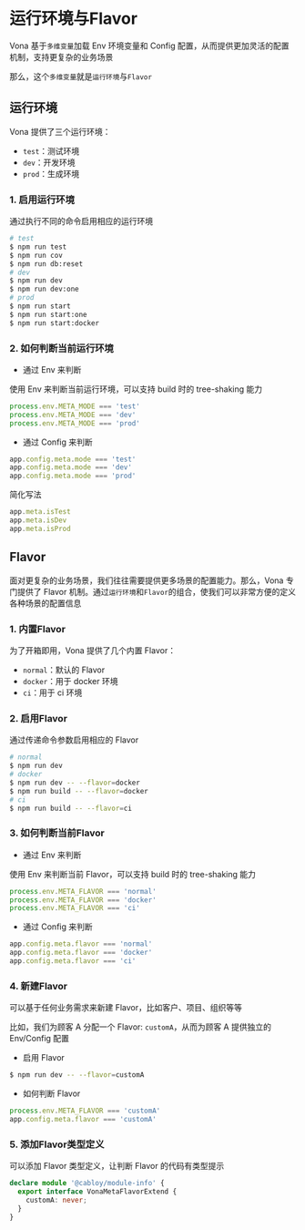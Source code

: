 # 运行环境与Flavor

Vona 基于`多维变量`加载 Env 环境变量和 Config 配置，从而提供更加灵活的配置机制，支持更复杂的业务场景

那么，这个`多维变量`就是`运行环境`与`Flavor`

## 运行环境

Vona 提供了三个运行环境：

* `test`：测试环境
* `dev`：开发环境
* `prod`：生成环境

### 1. 启用运行环境

通过执行不同的命令启用相应的运行环境

``` bash
# test
$ npm run test
$ npm run cov
$ npm run db:reset
# dev
$ npm run dev
$ npm run dev:one
# prod
$ npm run start
$ npm run start:one
$ npm run start:docker
```

### 2. 如何判断当前运行环境

* 通过 Env 来判断

使用 Env 来判断当前运行环境，可以支持 build 时的 tree-shaking 能力

``` typescript
process.env.META_MODE === 'test'
process.env.META_MODE === 'dev'
process.env.META_MODE === 'prod'
```

* 通过 Config 来判断

``` typescript
app.config.meta.mode === 'test'
app.config.meta.mode === 'dev'
app.config.meta.mode === 'prod'
```

简化写法

``` typescript
app.meta.isTest
app.meta.isDev
app.meta.isProd
```

## Flavor

面对更复杂的业务场景，我们往往需要提供更多场景的配置能力。那么，Vona 专门提供了 Flavor 机制。通过`运行环境`和`Flavor`的组合，使我们可以非常方便的定义各种场景的配置信息

### 1. 内置Flavor

为了开箱即用，Vona 提供了几个内置 Flavor：

* `normal`：默认的 Flavor
* `docker`：用于 docker 环境
* `ci`：用于 ci 环境

### 2. 启用Flavor

通过传递命令参数启用相应的 Flavor

``` bash
# normal
$ npm run dev
# docker
$ npm run dev -- --flavor=docker
$ npm run build -- --flavor=docker
# ci
$ npm run build -- --flavor=ci
```

### 3. 如何判断当前Flavor

* 通过 Env 来判断

使用 Env 来判断当前 Flavor，可以支持 build 时的 tree-shaking 能力

``` typescript
process.env.META_FLAVOR === 'normal'
process.env.META_FLAVOR === 'docker'
process.env.META_FLAVOR === 'ci'
```

* 通过 Config 来判断

``` typescript
app.config.meta.flavor === 'normal'
app.config.meta.flavor === 'docker'
app.config.meta.flavor === 'ci'
```

### 4. 新建Flavor

可以基于任何业务需求来新建 Flavor，比如客户、项目、组织等等

比如，我们为顾客 A 分配一个 Flavor: `customA`，从而为顾客 A 提供独立的 Env/Config 配置

* 启用 Flavor

``` bash
$ npm run dev -- --flavor=customA
```

* 如何判断 Flavor

``` typescript
process.env.META_FLAVOR === 'customA'
app.config.meta.flavor === 'customA'
```

### 5. 添加Flavor类型定义

可以添加 Flavor 类型定义，让判断 Flavor 的代码有类型提示

``` typescript
declare module '@cabloy/module-info' {
  export interface VonaMetaFlavorExtend {
    customA: never;
  }
}
```


